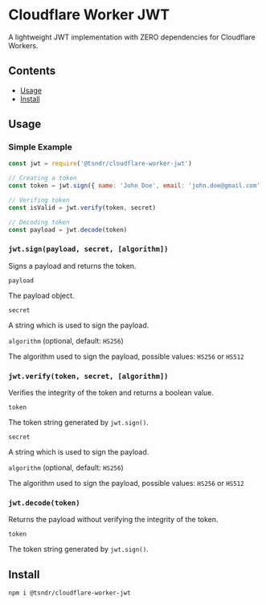 # Cloudflare Worker JWT

A lightweight JWT implementation with ZERO dependencies for Cloudflare Workers.

## Contents

- [Usage](#usage)
- [Install](#install)

## Usage

### Simple Example

```javascript
const jwt = require('@tsndr/cloudflare-worker-jwt')

// Creating a token
const token = jwt.sign({ name: 'John Doe', email: 'john.doe@gmail.com' }, 'secret')

// Verifing token
const isValid = jwt.verify(token, secret)

// Decoding token
const payload = jwt.decode(token)

```

### `jwt.sign(payload, secret, [algorithm])`

Signs a payload and returns the token.


`payload`

The payload object.


`secret`

A string which is used to sign the payload.


`algorithm` (optional, default: `HS256`)

The algorithm used to sign the payload, possible values: `HS256` or `HS512`


### `jwt.verify(token, secret, [algorithm])`

Verifies the integrity of the token and returns a boolean value.


`token`

The token string generated by `jwt.sign()`.


`secret`

A string which is used to sign the payload.


`algorithm` (optional, default: `HS256`)

The algorithm used to sign the payload, possible values: `HS256` or `HS512`

### `jwt.decode(token)`

Returns the payload without verifying the integrity of the token.


`token`

The token string generated by `jwt.sign()`.


## Install

```
npm i @tsndr/cloudflare-worker-jwt
```
